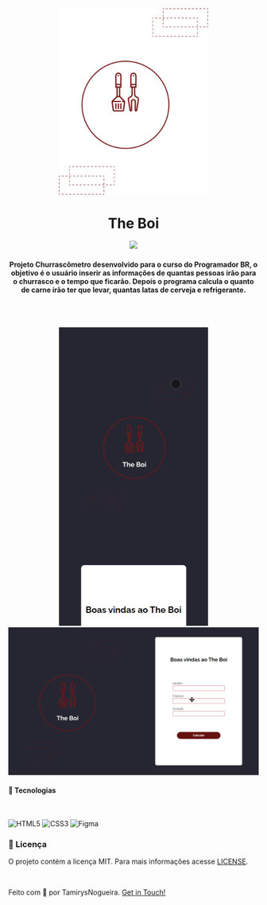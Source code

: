 
<h1 align="center">
    <img src="img/Group 5.png" alt="" width="300px">
    <br>
    <br>
    The Boi
</h1>

<p align="center">
    <a href="https://github.com/tamirysnogueira/The-Boi/LICENSE">
        <img src="https://img.shields.io/badge/License-MIT-yellow.svg">
    </a>    
</p>

<h4 align="center">
    Projeto Churrascômetro desenvolvido para o curso do Programador BR, o objetivo é o usuário inserir as informações de quantas pessoas irão 
    para o churrasco e o tempo que ficarão. Depois o programa calcula o quanto de carne irão ter que levar, quantas latas de cerveja e refrigerante.
</h4>
<br>
<p align="center">
    <br>
    <img src = "img/mobile.gif" width="300px">
    <img src="img/desktop.gif" width="600px">

</p>

#### 🚀 Tecnologias
<br>

![HTML5](https://img.shields.io/badge/HTML5-E34F26?style=for-the-badge&logo=html5&logoColor=white)
![CSS3](https://img.shields.io/badge/CSS3-1572B6?style=for-the-badge&logo=css3&logoColor=white)
![Figma](https://img.shields.io/badge/Figma-F24E1E?style=for-the-badge&logo=figma&logoColor=white)

### 📝 Licença
O projeto contém a licença MIT. Para mais informações acesse [LICENSE](https://github.com/tamirysnogueira/Horizon/blob/master/LICENSE).

<br>

Feito com 💖 por TamirysNogueira. [Get in Touch!](https://www.linkedin.com/in/tamirys-nogueira-346958205/)